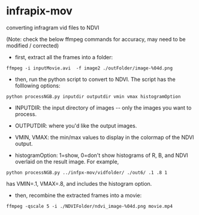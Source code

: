 infrapix-mov
============

converting infragram vid files to NDVI

(Note: check the below ffmpeg commands for accuracy, may need to be modified / corrected)

- first, extract all the frames into a folder:

``` 
ffmpeg -i inputMovie.avi  -f image2 ./outFolder/image-%04d.png
```

- then, run the python script to convert to NDVI.  The script has the folllowing options:

```
python processNGB.py inputdir outputdir vmin vmax histogramOption

```

- INPUTDIR: the input directory of images -- only the images you want to process.

- OUTPUTDIR: where you'd like the output images.

- VMIN, VMAX: the min/max values to display in the colormap of the NDVI output. 
 
- histogramOption:  1=show, 0=don't show histograms of R, B, and NDVI overlaid on the result image.  For example,

``` 
python processNGB.py ../infpx-mov/vidfolder/ ./out6/ .1 .8 1
```

has VMIN=.1, VMAX=.8, and includes the histogram option.

- then, recombine the extracted frames into a movie:

``` 
ffmpeg -qscale 5 -i ./NDVIFolder/ndvi_image-%04d.png movie.mp4
```
